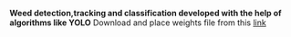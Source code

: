 **Weed detection,tracking and classification developed with the help of algorithms like YOLO**
Download and place weights file from this [link](https://mega.nz/file/aQ8nQAJB#ySPZoRg2-2SZhH2Cn9P4VZkh56fUF8mzLOaCWjHLlNY)
